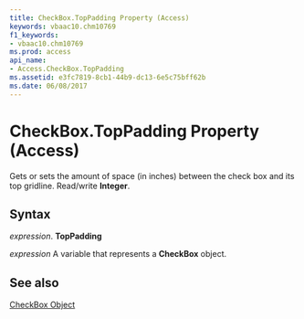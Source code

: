 ```yaml
---
title: CheckBox.TopPadding Property (Access)
keywords: vbaac10.chm10769
f1_keywords:
- vbaac10.chm10769
ms.prod: access
api_name:
- Access.CheckBox.TopPadding
ms.assetid: e3fc7819-8cb1-44b9-dc13-6e5c75bff62b
ms.date: 06/08/2017
---
```



# CheckBox.TopPadding Property (Access)

Gets or sets the amount of space (in inches) between the check box and its top gridline. Read/write  **Integer**.


## Syntax

 _expression_. **TopPadding**

 _expression_ A variable that represents a **CheckBox** object.


## See also


[CheckBox Object](Access.CheckBox.md)

